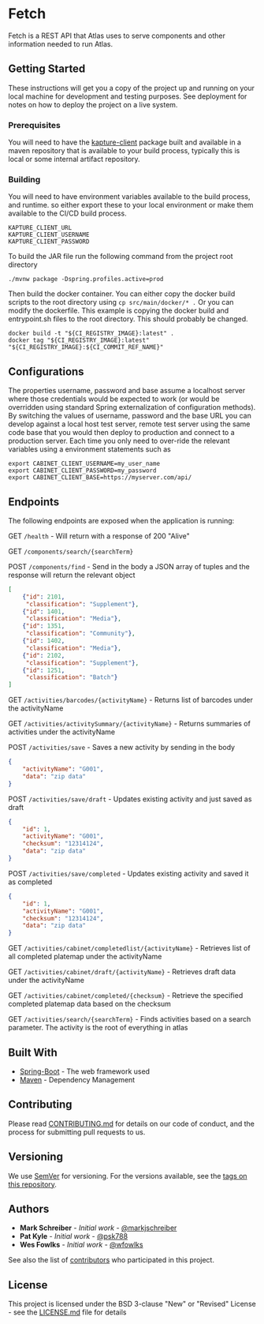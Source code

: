 # Fetch

Fetch is a REST API that Atlas uses to serve components and other information needed to run Atlas. 

## Getting Started

These instructions will get you a copy of the project up and running on your local machine for development and testing purposes. 
See deployment for notes on how to deploy the project on a live system.

### Prerequisites

You will need to have the [kapture-client](https://github.com/Kaleido-Biosciences/kapture-client) package built and 
available in a maven repository that is available to your build process, typically this is local or some internal artifact repository.

### Building

You will need to have environment variables available to the build process, and runtime. so either export these to your
local environment or make them available to the CI/CD build process.

```
KAPTURE_CLIENT_URL
KAPTURE_CLIENT_USERNAME
KAPTURE_CLIENT_PASSWORD
```
To build the JAR file run the following command from the project root directory
```
./mvnw package -Dspring.profiles.active=prod
```
Then build the docker container. You can either copy the docker build scripts to the root directory using `cp src/main/docker/* .`
Or you can modify the dockerfile. This example is copying the docker build and entrypoint.sh files to the root directory.
This should probably be changed.
```
docker build -t "${CI_REGISTRY_IMAGE}:latest" .
docker tag "${CI_REGISTRY_IMAGE}:latest" "${CI_REGISTRY_IMAGE}:${CI_COMMIT_REF_NAME}"
```

## Configurations
The properties username, password and base assume a localhost server where those credentials would be expected
to work (or would be overridden using standard Spring externalization of configuration methods). By switching the
values of username, password and the base URL you can develop against a local host test server, remote test server
using the same code base that you would then deploy to production and connect to a production server. Each time
you only need to over-ride the relevant variables using a environment statements such as

```
export CABINET_CLIENT_USERNAME=my_user_name 
export CABINET_CLIENT_PASSWORD=my_password
export CABINET_CLIENT_BASE=https://myserver.com/api/
```

## Endpoints

The following endpoints are exposed when the application is running:

GET `/health` - Will return with a response of 200 "Alive"

GET `/components/search/{searchTerm}`

POST `/components/find` - Send in the body a JSON array of tuples and the response will return the relevant object
```json
[
    {"id": 2101,
     "classification": "Supplement"},
    {"id": 1401,
     "classification": "Media"},
    {"id": 1351,
     "classification": "Community"},
    {"id": 1402,
     "classification": "Media"},
    {"id": 2102,
     "classification": "Supplement"},
    {"id": 1251,
     "classification": "Batch"}
]
```

GET `/activities/barcodes/{activityName}` -  Returns list of barcodes under the activityName

GET `/activities/activitySummary/{activityName}` - Returns summaries of activities under the activityName

POST `/activities/save` -  Saves a new activity by sending in the body
```json
{
    "activityName": "G001",
    "data": "zip data"
}
```

POST `/activities/save/draft` -  Updates existing activity and just saved as draft
```json
{
    "id": 1,
    "activityName": "G001",
    "checksum": "12314124",
    "data": "zip data"
}
```

POST `/activities/save/completed` -  Updates existing activity and saved it as completed
```json
{
    "id": 1,
    "activityName": "G001",
    "checksum": "12314124",
    "data": "zip data"
}
```

GET `/activities/cabinet/completedlist/{activityName}` - Retrieves list of all completed platemap under the activityName

GET `/activities/cabinet/draft/{activityName}` - Retrieves draft data under the activityName

GET `/activities/cabinet/completed/{checksum}` - Retrieve the specified completed platemap data based on the checksum

GET `/activities/search/{searchTerm}` - Finds activities based on a search parameter. The activity is the root of everything in atlas

## Built With

* [Spring-Boot](https://spring.io/projects/spring-boot) - The web framework used
* [Maven](https://maven.apache.org/) - Dependency Management

## Contributing

Please read [CONTRIBUTING.md](https://gist.github.com/PurpleBooth/b24679402957c63ec426) for details on our code of conduct, and the process for submitting pull requests to us.

## Versioning

We use [SemVer](http://semver.org/) for versioning. For the versions available, see the [tags on this repository](https://github.com/Kaleido-Biosciences/fetch/tags). 

## Authors

* **Mark Schreiber** - *Initial work* - [@markjschreiber](https://github.com/markjschreiber)
* **Pat Kyle** - *Initial work* - [@psk788](https://github.com/psk788)
* **Wes Fowlks** - *Initial work* - [@wfowlks](https://github.com/wfowlks)

See also the list of [contributors](https://github.com/Kaleido-Biosciences/fetch/graphs/contributors) who participated in this project.

## License

This project is licensed under the BSD 3-clause "New" or "Revised" License - see the [LICENSE.md](LICENSE.md) file for details
